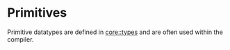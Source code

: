 # Primitives
Primitive datatypes are defined in [core::types](https://github.com/justanothercell/kommando/tree/dev/kdolib/core/types.kdo) and are often used
within the compiler.